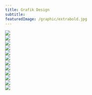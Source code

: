 ```yaml
---
title: Grafik Design
subtitle:
featuredImage: /graphic/extrabold.jpg
---
```


<div class="row row-start">
  <div class="col col-12">
      <img src="/graphic/Charlotte_Rohde_Workshop.png">
      </div>
      <div class="col col-4">
      <img  src="/graphic/instantcompo.png">
</div>
  <div class="col col-4">
      <img src="/graphic/extrabold.jpg">
    </div>
  </div>

<div class="row row-start">
  <div class="col col-4">
    <img src="/graphic/wasnicht_gif.gif">
    </div>
 <div class="col col-4">
   <img src="/graphic/20210712_plakat3.jpg">
 </div>
 <div class="col col-4">
   <img src="/graphic/Logo_7.png">
 </div>
 </div>

 <div class="row row-start">
  <div class="col col-4">
    <img src="/graphic/achim_szepanski.jpg">
    </div>
 <div class="col col-4">
   <img src="/dist/graphic/elisarpristauz.jpg">
 </div>
 <div class="col col-4">
   <img src="/graphic/flammspperlinger.jpg">
 </div>
 </div>

 <div class="row row-start">
  <div class="col col-12">
      <img src="/graphic/grauebilder.png">
      </div>
      <div class="col col-4">
      <img  src="/graphic/karadelik.png">
</div>
  <div class="col col-4">
      <img src="/graphic/wodiezitronenbluen.png">
    </div>
  </div>

